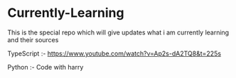 # Currently-Learning
This is the special repo which will give updates what i am currently learning and their sources

TypeScript :- https://www.youtube.com/watch?v=Ap2s-dA2TQ8&t=225s

Python :- Code with harry
